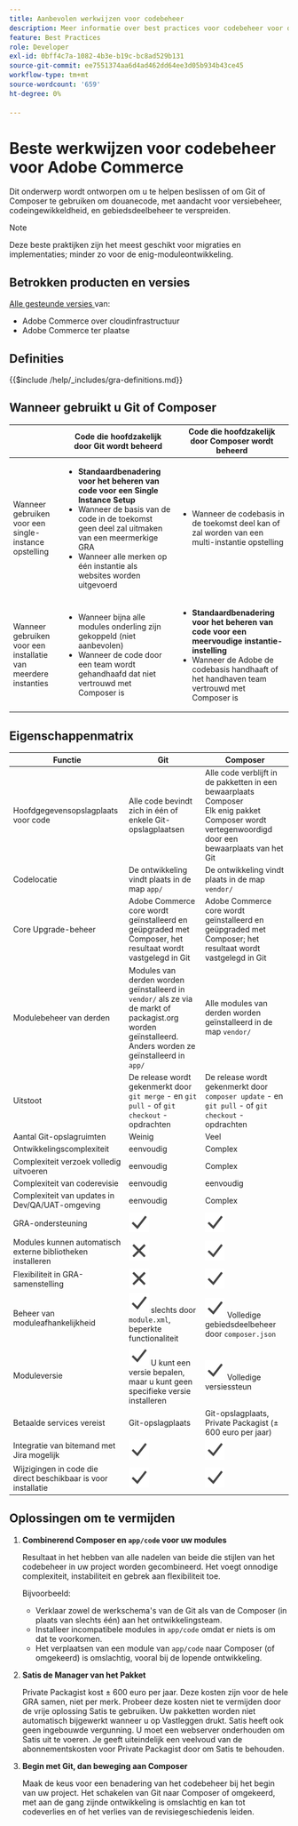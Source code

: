 ```yaml
---
title: Aanbevolen werkwijzen voor codebeheer
description: Meer informatie over best practices voor codebeheer voor de ontwikkelingsfase van Adobe Commerce-projecten.
feature: Best Practices
role: Developer
exl-id: 0bff4c7a-1082-4b3e-b19c-bc8ad529b131
source-git-commit: ee7551374aa6d4ad462dd64ee3d05b934b43ce45
workflow-type: tm+mt
source-wordcount: '659'
ht-degree: 0%

---
```


# Beste werkwijzen voor codebeheer voor Adobe Commerce

Dit onderwerp wordt ontworpen om u te helpen beslissen of om Git of Composer te gebruiken om douanecode, met aandacht voor versiebeheer, codeingewikkeldheid, en gebiedsdeelbeheer te verspreiden.

>[!NOTE]
>
>Deze beste praktijken zijn het meest geschikt voor migraties en implementaties; minder zo voor de enig-moduleontwikkeling.

## Betrokken producten en versies

[ Alle gesteunde versies ](../../../release/versions.md) van:

- Adobe Commerce over cloudinfrastructuur
- Adobe Commerce ter plaatse

## Definities

{{$include /help/_includes/gra-definitions.md}}

## Wanneer gebruikt u Git of Composer

<table>
<thead>
  <tr>
    <th></th>
    <th>Code die hoofdzakelijk door Git wordt beheerd</th>
    <th>Code die hoofdzakelijk door Composer wordt beheerd</th>
  </tr>
</thead>
<tbody>
  <tr>
    <td>Wanneer gebruiken voor een single-instance opstelling</td>
    <td>
      <ul>
        <li><strong>Standaardbenadering voor het beheren van code voor een Single Instance Setup</strong></li>
        <li>Wanneer de basis van de code in de toekomst geen deel zal uitmaken van een meermerkige GRA</li>
        <li>Wanneer alle merken op één instantie als websites worden uitgevoerd</li>
      </ul>
    </td>
    <td>
      <ul>
        <li>Wanneer de codebasis in de toekomst deel kan of zal worden van een multi-instantie opstelling</li>
      </ul>
    </td>
  </tr>
  <tr>
    <td>Wanneer gebruiken voor een installatie van meerdere instanties</td>
    <td>
      <ul>
        <li>Wanneer bijna alle modules onderling zijn gekoppeld (niet aanbevolen)</li>
        <li>Wanneer de code door een team wordt gehandhaafd dat niet vertrouwd met Composer is</li>
      </ul>
    </td>
    <td>
      <ul>
        <li><strong>Standaardbenadering voor het beheren van code voor een meervoudige instantie-instelling</strong></li>
        <li>Wanneer de Adobe de codebasis handhaaft of het handhaven team vertrouwd met Composer is</li>
      </ul>
    </td>
  </tr>
</tbody>
</table>

## Eigenschappenmatrix

| Functie | Git | Composer |
|------------------------------------------------------|-------------------------------------------------------------------------------------------------------------------------------------------------------|-------------------------------------------------------------------------------------------------------------------------------|
| Hoofdgegevensopslagplaats voor code | Alle code bevindt zich in één of enkele Git-opslagplaatsen | Alle code verblijft in de pakketten in een bewaarplaats Composer <br> Elk enig pakket Composer wordt vertegenwoordigd door een bewaarplaats van het Git |
| Codelocatie | De ontwikkeling vindt plaats in de map `app/` | De ontwikkeling vindt plaats in de map `vendor/` |
| Core Upgrade-beheer | Adobe Commerce core wordt geïnstalleerd en geüpgraded met Composer, het resultaat wordt vastgelegd in Git | Adobe Commerce core wordt geïnstalleerd en geüpgraded met Composer; het resultaat wordt vastgelegd in Git |
| Modulebeheer van derden | Modules van derden worden geïnstalleerd in `vendor/` als ze via de markt of packagist.org worden geïnstalleerd. Anders worden ze geïnstalleerd in `app/` | Alle modules van derden worden geïnstalleerd in de map `vendor/` |
| Uitstoot | De release wordt gekenmerkt door `git merge` - en `git pull` - of `git checkout` -opdrachten | De release wordt gekenmerkt door `composer update` - en `git pull` - of `git checkout` -opdrachten |
| Aantal Git-opslagruimten | Weinig | Veel |
| Ontwikkelingscomplexiteit | eenvoudig | Complex |
| Complexiteit verzoek volledig uitvoeren | eenvoudig | Complex |
| Complexiteit van coderevisie | eenvoudig | eenvoudig |
| Complexiteit van updates in Dev/QA/UAT-omgeving | eenvoudig | Complex |
| GRA-ondersteuning | ![ ja pictogram ](../../../assets/yes.svg) | ![ ja pictogram ](../../../assets/yes.svg) |
| Modules kunnen automatisch externe bibliotheken installeren | ![ Geen pictogram ](../../../assets/no.svg) | ![ ja pictogram ](../../../assets/yes.svg) |
| Flexibiliteit in GRA-samenstelling | ![ Geen pictogram ](../../../assets/no.svg) | ![ ja pictogram ](../../../assets/yes.svg) |
| Beheer van moduleafhankelijkheid | ![ ja pictogram ](../../../assets/yes.svg) slechts door `module.xml`, beperkte functionaliteit | ![ ja pictogram ](../../../assets/yes.svg) Volledige gebiedsdeelbeheer door `composer.json` |
| Moduleversie | ![ ja pictogram ](../../../assets/yes.svg) U kunt een versie bepalen, maar u kunt geen specifieke versie installeren | ![ ja pictogram ](../../../assets/yes.svg) Volledige versiessteun |
| Betaalde services vereist | Git-opslagplaats | Git-opslagplaats, Private Packagist (± 600 euro per jaar) |
| Integratie van bitemand met Jira mogelijk | ![ ja pictogram ](../../../assets/yes.svg) | ![ ja pictogram ](../../../assets/yes.svg) |
| Wijzigingen in code die direct beschikbaar is voor installatie | ![ ja pictogram ](../../../assets/yes.svg) | ![ ja pictogram ](../../../assets/yes.svg) |

## Oplossingen om te vermijden

1. **Combinerend Composer en `app/code` voor uw modules**

   Resultaat in het hebben van alle nadelen van beide die stijlen van het codebeheer in uw project worden gecombineerd. Het voegt onnodige complexiteit, instabiliteit en gebrek aan flexibiliteit toe.

   Bijvoorbeeld:
   - Verklaar zowel de werkschema&#39;s van de Git als van de Composer (in plaats van slechts één) aan het ontwikkelingsteam.
   - Installeer incompatibele modules in `app/code` omdat er niets is om dat te voorkomen.
   - Het verplaatsen van een module van `app/code` naar Composer (of omgekeerd) is omslachtig, vooral bij de lopende ontwikkeling.

1. **Satis de Manager van het Pakket**

   Private Packagist kost ± 600 euro per jaar. Deze kosten zijn voor de hele GRA samen, niet per merk. Probeer deze kosten niet te vermijden door de vrije oplossing Satis te gebruiken. Uw pakketten worden niet automatisch bijgewerkt wanneer u op Vastleggen drukt. Satis heeft ook geen ingebouwde vergunning. U moet een webserver onderhouden om Satis uit te voeren. Je geeft uiteindelijk een veelvoud van de abonnementskosten voor Private Packagist door om Satis te behouden.

1. **Begin met Git, dan beweging aan Composer**

   Maak de keus voor een benadering van het codebeheer bij het begin van uw project. Het schakelen van Git naar Composer of omgekeerd, met aan de gang zijnde ontwikkeling is omslachtig en kan tot codeverlies en of het verlies van de revisiegeschiedenis leiden.
